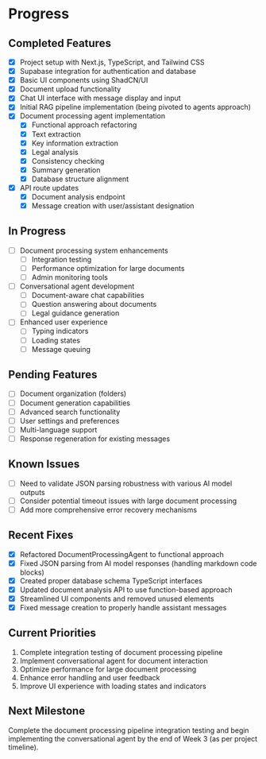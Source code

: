 # Progress

## Completed Features

- [x] Project setup with Next.js, TypeScript, and Tailwind CSS
- [x] Supabase integration for authentication and database
- [x] Basic UI components using ShadCN/UI
- [x] Document upload functionality
- [x] Chat UI interface with message display and input
- [x] Initial RAG pipeline implementation (being pivoted to agents approach)
- [x] Document processing agent implementation
  - [x] Functional approach refactoring
  - [x] Text extraction
  - [x] Key information extraction
  - [x] Legal analysis
  - [x] Consistency checking
  - [x] Summary generation
  - [x] Database structure alignment
- [x] API route updates
  - [x] Document analysis endpoint
  - [x] Message creation with user/assistant designation

## In Progress

- [ ] Document processing system enhancements
  - [ ] Integration testing
  - [ ] Performance optimization for large documents
  - [ ] Admin monitoring tools
- [ ] Conversational agent development
  - [ ] Document-aware chat capabilities
  - [ ] Question answering about documents
  - [ ] Legal guidance generation
- [ ] Enhanced user experience
  - [ ] Typing indicators
  - [ ] Loading states
  - [ ] Message queuing

## Pending Features

- [ ] Document organization (folders)
- [ ] Document generation capabilities
- [ ] Advanced search functionality
- [ ] User settings and preferences
- [ ] Multi-language support
- [ ] Response regeneration for existing messages

## Known Issues

- [ ] Need to validate JSON parsing robustness with various AI model outputs
- [ ] Consider potential timeout issues with large document processing
- [ ] Add more comprehensive error recovery mechanisms

## Recent Fixes

- [x] Refactored DocumentProcessingAgent to functional approach
- [x] Fixed JSON parsing from AI model responses (handling markdown code blocks)
- [x] Created proper database schema TypeScript interfaces
- [x] Updated document analysis API to use function-based approach
- [x] Streamlined UI components and removed unused elements
- [x] Fixed message creation to properly handle assistant messages

## Current Priorities

1. Complete integration testing of document processing pipeline
2. Implement conversational agent for document interaction
3. Optimize performance for large document processing
4. Enhance error handling and user feedback
5. Improve UI experience with loading states and indicators

## Next Milestone

Complete the document processing pipeline integration testing and begin implementing the conversational agent by the end of Week 3 (as per project timeline).
